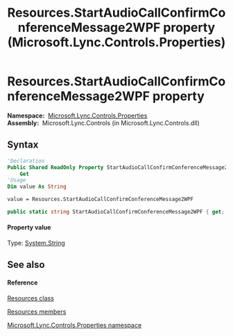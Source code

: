 ﻿---
title: Resources.StartAudioCallConfirmConferenceMessage2WPF property  (Microsoft.Lync.Controls.Properties)
TOCTitle: 'StartAudioCallConfirmConferenceMessage2WPF property '
ms:assetid: P:Microsoft.Lync.Controls.Properties.Resources.StartAudioCallConfirmConferenceMessage2WPF_DI_3_UC_OCS14MrefLyncWPF
ms:mtpsurl: https://msdn.microsoft.com/en-us/library/microsoft.lync.controls.properties.resources.startaudiocallconfirmconferencemessage2wpf_di_3_uc_ocs14mreflyncwpf(v=office.15)
ms:contentKeyID: 48593804
ms.date: 07/28/2014
mtps_version: v=office.15
f1_keywords:
- Microsoft.Lync.Controls.Properties.Resources.StartAudioCallConfirmConferenceMessage2WPF
dev_langs:
- CSharp
- JScript
- VB
- other
---

# Resources.StartAudioCallConfirmConferenceMessage2WPF property

**Namespace:**  [Microsoft.Lync.Controls.Properties](microsoft-lync-controls-properties-namespace_1.md)  
**Assembly:**  Microsoft.Lync.Controls (in Microsoft.Lync.Controls.dll)

## Syntax

``` vb
'Declaration
Public Shared ReadOnly Property StartAudioCallConfirmConferenceMessage2WPF As String
    Get
'Usage
Dim value As String

value = Resources.StartAudioCallConfirmConferenceMessage2WPF
```

``` csharp
public static string StartAudioCallConfirmConferenceMessage2WPF { get; }
```

#### Property value

Type: [System.String](http://msdn2.microsoft.com/en-us/library/s1wwdcbf)  

## See also

#### Reference

[Resources class](resources-class-microsoft-lync-controls-properties_1.md)

[Resources members](resources-members-microsoft-lync-controls-properties_1.md)

[Microsoft.Lync.Controls.Properties namespace](microsoft-lync-controls-properties-namespace_1.md)

